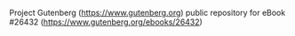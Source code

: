 Project Gutenberg (https://www.gutenberg.org) public repository for eBook #26432 (https://www.gutenberg.org/ebooks/26432)
